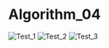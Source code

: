 # Algorithm_04
![Test_1](https://user-images.githubusercontent.com/102343804/173188515-fa8a9e91-a391-4f48-813d-c4d467fd9731.png)
![Test_2](https://user-images.githubusercontent.com/102343804/173188527-3567099f-ee85-4199-bb7e-309a1aa17fea.png)
![Test_3](https://user-images.githubusercontent.com/102343804/173188529-78f430f4-dbac-4bae-b763-7fa12dcdf568.png)
